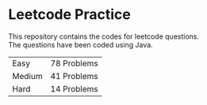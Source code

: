# Leetcode Practice
This repository contains the codes for leetcode questions. <br>
The questions have been coded using Java. <br>
<table><tr><td>Easy</td><td>78 Problems</td></tr><tr><td>Medium</td><td>41 Problems</td></tr><tr><td>Hard</td><td>14 Problems</td></tr></table>
